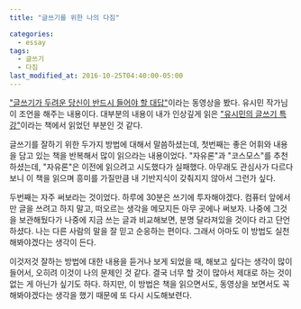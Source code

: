 ```yaml
---
title: "글쓰기를 위한 나의 다짐"

categories:
  - essay
tags:
  - 글쓰기
  - 다짐
last_modified_at: 2016-10-25T04:40:00-05:00
---
```

["글쓰기가 두려운 당신이 반드시 들어야 할 대답"](https://www.youtube.com/watch?v=VB21pHr7NZw)이라는 동영상을 봤다. 유시민 작가님이 조언을 해주는 내용이다. 대부분의 내용이 내가 인상깊게 읽은 ["유시민의 글쓰기 특강"](https://book.naver.com/bookdb/book_detail.nhn?bid=8889046)이라는 책에서 읽었던 부분인 것 같다.

글쓰기를 잘하기 위한 두가지 방법에 대해서 말씀하셨는데, 첫번째는 좋은 어휘와 내용을 담고 있는 책을 반복해서 많이 읽으라는 내용이었다. "자유론"과 "코스모스"를 추천하셨는데, "자유론"은 이전에 읽으려고 시도했다가 실패했다. 아무래도 관심사가 다르다보니 이 책을 읽으며 흥미를 가질만큼 내 기반지식이 갖춰지지 않아서 그런가 싶다.

두번째는 자주 써보라는 것이었다. 하루에 30분은 쓰기에 투자해야겠다. 컴퓨터 앞에서만 글을 쓰려고 하지 말고, 떠오르는 생각을 메모지든 아무 곳에나 써보자. 나중에 그것을 보관해뒀다가 나중에 지금 쓰는 글과 비교해보면, 분명 달라져있을 것이다 라고 단언하셨다. 나는 다른 사람의 말을 잘 믿고 순응하는 편이다. 그래서 아마도 이 방법도 실천해봐야겠다는 생각이 든다.

이것저것 잘하는 방법에 대한 내용을 듣거나 보게 되었을 때, 해보고 싶다는 생각이 많이 들어서, 오히려 이것이 나의 문제인 것 같다. 결국 너무 할 것이 많아서 제대로 하는 것이 없는 게 아닌가 싶기도 하다. 하지만, 이 방법은 책을 읽으면서도, 동영상을 보면서도 꼭 해봐야겠다는 생각을 했기 때문에 또 다시 시도해보련다.
